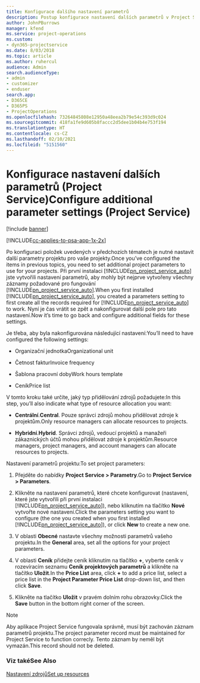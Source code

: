 ```yaml
---
title: Konfigurace dalšího nastavení parametrů
description: Postup konfigurace nastavení dalších parametrů v Project Service
author: JohnPBurrows
manager: kfend
ms.service: project-operations
ms.custom:
- dyn365-projectservice
ms.date: 8/03/2018
ms.topic: article
ms.author: ruhercul
audience: Admin
search.audienceType:
- admin
- customizer
- enduser
search.app:
- D365CE
- D365PS
- ProjectOperations
ms.openlocfilehash: 73264845808e12950a48eea2b79e54c393d9c024
ms.sourcegitcommit: 418fa1fe9d605b8faccc2d5dee1b04b4e753f194
ms.translationtype: HT
ms.contentlocale: cs-CZ
ms.lasthandoff: 02/10/2021
ms.locfileid: "5151560"
---
```

# <a name="configure-additional-parameter-settings-project-service"></a><span data-ttu-id="38beb-103">Konfigurace nastavení dalších parametrů (Project Service)</span><span class="sxs-lookup"><span data-stu-id="38beb-103">Configure additional parameter settings (Project Service)</span></span>

[!include [banner](../includes/psa-now-project-operations.md)]

[!INCLUDE[cc-applies-to-psa-app-1x-2x](../includes/cc-applies-to-psa-app-1x-2x.md)]

<span data-ttu-id="38beb-104">Po konfiguraci položek uvedených v předchozích tématech je nutné nastavit další parametry projektu pro vaše projekty.</span><span class="sxs-lookup"><span data-stu-id="38beb-104">Once you’ve configured the items in previous topics, you need to set additional project parameters to use for your projects.</span></span> <span data-ttu-id="38beb-105">Při první instalaci [!INCLUDE[pn_project_service_auto](../includes/pn-project-service-auto.md)] jste vytvořili nastavení parametrů, aby mohly být nejprve vytvořeny všechny záznamy požadované pro fungování [!INCLUDE[pn_project_service_auto](../includes/pn-project-service-auto.md)].</span><span class="sxs-lookup"><span data-stu-id="38beb-105">When you first installed [!INCLUDE[pn_project_service_auto](../includes/pn-project-service-auto.md)], you created a parameters setting to first create all the records required for [!INCLUDE[pn_project_service_auto](../includes/pn-project-service-auto.md)] to work.</span></span> <span data-ttu-id="38beb-106">Nyní je čas vrátit se zpět a nakonfigurovat další pole pro tato nastavení.</span><span class="sxs-lookup"><span data-stu-id="38beb-106">Now it’s time to go back and configure additional fields for these settings.</span></span>  
  
 <span data-ttu-id="38beb-107">Je třeba, aby byla nakonfigurována následující nastavení:</span><span class="sxs-lookup"><span data-stu-id="38beb-107">You’ll need to have configured the following settings:</span></span>  
  
-   <span data-ttu-id="38beb-108">Organizační jednotka</span><span class="sxs-lookup"><span data-stu-id="38beb-108">Organizational unit</span></span>  
  
-   <span data-ttu-id="38beb-109">Četnost faktur</span><span class="sxs-lookup"><span data-stu-id="38beb-109">Invoice frequency</span></span>  
  
-   <span data-ttu-id="38beb-110">Šablona pracovní doby</span><span class="sxs-lookup"><span data-stu-id="38beb-110">Work hours template</span></span>  
  
-   <span data-ttu-id="38beb-111">Ceník</span><span class="sxs-lookup"><span data-stu-id="38beb-111">Price list</span></span>  
 
<span data-ttu-id="38beb-112">V tomto kroku také určíte, jaký typ přidělování zdrojů požadujete:</span><span class="sxs-lookup"><span data-stu-id="38beb-112">In this step, you’ll also indicate what type of resource allocation you want:</span></span>  
  
- <span data-ttu-id="38beb-113">**Centrální**.</span><span class="sxs-lookup"><span data-stu-id="38beb-113">**Central**.</span></span> <span data-ttu-id="38beb-114">Pouze správci zdrojů mohou přidělovat zdroje k projektům.</span><span class="sxs-lookup"><span data-stu-id="38beb-114">Only resource managers can allocate resources to projects.</span></span>  
  
- <span data-ttu-id="38beb-115">**Hybridní**.</span><span class="sxs-lookup"><span data-stu-id="38beb-115">**Hybrid**.</span></span> <span data-ttu-id="38beb-116">Správci zdrojů, vedoucí projektů a manažeři zákaznických účtů mohou přidělovat zdroje k projektům.</span><span class="sxs-lookup"><span data-stu-id="38beb-116">Resource managers, project managers, and account managers can allocate resources to projects.</span></span>  
  
 
<span data-ttu-id="38beb-117">Nastavení parametrů projektu:</span><span class="sxs-lookup"><span data-stu-id="38beb-117">To set project parameters:</span></span>  
  
1. <span data-ttu-id="38beb-118">Přejděte do nabídky **Project Service > Parametry**.</span><span class="sxs-lookup"><span data-stu-id="38beb-118">Go to **Project Service > Parameters**.</span></span>  
  
2. <span data-ttu-id="38beb-119">Klikněte na nastavení parametrů, které chcete konfigurovat (nastavení, které jste vytvořili při první instalaci [!INCLUDE[pn_project_service_auto](../includes/pn-project-service-auto.md)]), nebo kliknutím na tlačítko **Nové** vytvořte nové nastavení.</span><span class="sxs-lookup"><span data-stu-id="38beb-119">Click the parameters setting you want to configure (the one you created when you first installed [!INCLUDE[pn_project_service_auto](../includes/pn-project-service-auto.md)]), or click **New** to create a new one.</span></span>  
  
3. <span data-ttu-id="38beb-120">V oblasti **Obecné** nastavte všechny možnosti parametrů vašeho projektu.</span><span class="sxs-lookup"><span data-stu-id="38beb-120">In the **General** area, set all the options for your project parameters.</span></span>  
  
4. <span data-ttu-id="38beb-121">V oblasti **Ceník** přidejte ceník kliknutím na tlačítko **+**, vyberte ceník v rozevíracím seznamu **Ceník projektových parametrů** a klikněte na tlačítko **Uložit**.</span><span class="sxs-lookup"><span data-stu-id="38beb-121">In the **Price List** area, click **+** to add a price list, select a price list in the **Project Parameter Price List** drop-down list, and then click **Save**.</span></span>  
  
5. <span data-ttu-id="38beb-122">Klikněte na tlačítko **Uložit** v pravém dolním rohu obrazovky.</span><span class="sxs-lookup"><span data-stu-id="38beb-122">Click the **Save** button in the bottom right corner of the screen.</span></span>  

> [!NOTE]
> <span data-ttu-id="38beb-123">Aby aplikace Project Service fungovala správně, musí být zachován záznam parametrů projektu.</span><span class="sxs-lookup"><span data-stu-id="38beb-123">The project parameter record must be maintained for Project Service to function correcly.</span></span> <span data-ttu-id="38beb-124">Tento záznam by neměl být vymazán.</span><span class="sxs-lookup"><span data-stu-id="38beb-124">This record should not be deleted.</span></span>

### <a name="see-also"></a><span data-ttu-id="38beb-125">Viz také</span><span class="sxs-lookup"><span data-stu-id="38beb-125">See Also</span></span>  
 [<span data-ttu-id="38beb-126">Nastavení zdrojů</span><span class="sxs-lookup"><span data-stu-id="38beb-126">Set up resources</span></span>](../psa/set-up-resources.md)
